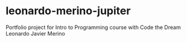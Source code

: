 # leonardo-merino-jupiter

Portfolio project for Intro to Programming course with Code the Dream
Leonardo Javier Merino
